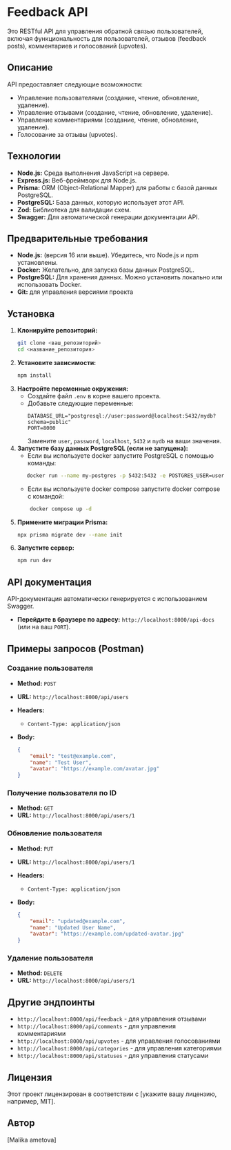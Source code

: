 # Feedback API

Это RESTful API для управления обратной связью пользователей, включая функциональность для пользователей, отзывов (feedback posts), комментариев и голосований (upvotes).

## Описание

API предоставляет следующие возможности:

-   Управление пользователями (создание, чтение, обновление, удаление).
-   Управление отзывами (создание, чтение, обновление, удаление).
-   Управление комментариями (создание, чтение, обновление, удаление).
-   Голосование за отзывы (upvotes).

## Технологии

-   **Node.js:**  Среда выполнения JavaScript на сервере.
-   **Express.js:**  Веб-фреймворк для Node.js.
-   **Prisma:**  ORM (Object-Relational Mapper) для работы с базой данных PostgreSQL.
-   **PostgreSQL:** База данных, которую использует этот API.
-   **Zod:**  Библиотека для валидации схем.
-   **Swagger:** Для автоматической генерации документации API.

## Предварительные требования

-   **Node.js:** (версия 16 или выше). Убедитесь, что Node.js и npm установлены.
-   **Docker:** Желательно, для запуска базы данных PostgreSQL.
-   **PostgreSQL:** Для хранения данных. Можно установить локально или использовать Docker.
-   **Git:** для управления версиями проекта

## Установка

1.  **Клонируйте репозиторий:**
    ```bash
    git clone <ваш_репозиторий>
    cd <название_репозитория>
    ```
2.  **Установите зависимости:**
    ```bash
    npm install
    ```
3.  **Настройте переменные окружения:**
    *   Создайте файл `.env` в корне вашего проекта.
    *   Добавьте следующие переменные:
        ```env
        DATABASE_URL="postgresql://user:password@localhost:5432/mydb?schema=public"
        PORT=8000
        ```
        Замените `user`, `password`, `localhost`, `5432` и `mydb` на ваши значения.
4.  **Запустите базу данных PostgreSQL (если не запущена):**
      * Если вы используете docker запустите PostgreSQL с помощью команды:
     ```bash
        docker run --name my-postgres -p 5432:5432 -e POSTGRES_USER=user -e POSTGRES_PASSWORD=password -e POSTGRES_DB=mydb -d postgres
     ```
     * Если вы используете docker compose запустите docker compose с командой:
    ```bash
        docker compose up -d
    ```
5.  **Примените миграции Prisma:**
    ```bash
    npx prisma migrate dev --name init
    ```
6.  **Запустите сервер:**
    ```bash
    npm run dev
    ```

## API документация

API-документация автоматически генерируется с использованием Swagger.

-   **Перейдите в браузере по адресу:** `http://localhost:8000/api-docs` (или на ваш `PORT`).

## Примеры запросов (Postman)

### Создание пользователя

-   **Method:** `POST`
-   **URL:** `http://localhost:8000/api/users`
-   **Headers:**
    -   `Content-Type: application/json`
-   **Body:**

    ```json
    {
        "email": "test@example.com",
        "name": "Test User",
        "avatar": "https://example.com/avatar.jpg"
    }
    ```

### Получение пользователя по ID

-   **Method:** `GET`
-   **URL:** `http://localhost:8000/api/users/1`

### Обновление пользователя

-   **Method:** `PUT`
-   **URL:** `http://localhost:8000/api/users/1`
-   **Headers:**
    -   `Content-Type: application/json`
-   **Body:**

    ```json
    {
        "email": "updated@example.com",
        "name": "Updated User Name",
        "avatar": "https://example.com/updated-avatar.jpg"
    }
    ```

### Удаление пользователя

-   **Method:** `DELETE`
-   **URL:** `http://localhost:8000/api/users/1`

## Другие эндпоинты
  * `http://localhost:8000/api/feedback` - для управления отзывами
  * `http://localhost:8000/api/comments` - для управления комментариями
  * `http://localhost:8000/api/upvotes` - для управления голосованиями
  * `http://localhost:8000/api/categories` - для управления категориями
  * `http://localhost:8000/api/statuses` - для управления статусами

## Лицензия

Этот проект лицензирован в соответствии с [укажите вашу лицензию, например, MIT].

## Автор

[Malika ametova]